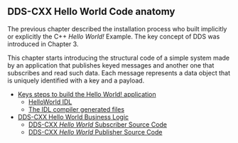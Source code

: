 ## DDS-CXX Hello World Code anatomy

The previous chapter described the installation process who built implicitly or explicitly the C++ _Hello World!_ Example. The key concept of DDS was introduced in Chapter 3. 

This chapter starts introducing the structural code of a simple system made by an application that publishes keyed messages and another one that subscribes and read such data. Each message represents a data object that is uniquely identified with a key and a payload.

- [Keys steps to build the Hello World! application](Helloworld-CXX/keys-steps-to-build-the-hello-world-application.html)
    - [HelloWorld IDL](Helloworld-CXX/helloworld-idl.html)
    - [The IDL compiler generated files](Helloworld-CXX/the-idl-compiler-generated-files.html)
- [DDS-CXX Hello World Business Logic](Helloworld-CXX/dds-cxx-hello-world-business-logic.html)
    - [DDS-CXX _Hello World_ Subscriber Source Code](Helloworld-CXX/dds-cxx-hello-world-subscriber-source-code.html)
    - [DDS-CXX _Hello World_ Publisher Source Code](Helloworld-CXX/dds-cxx-hello-world-publisher-source-code.html)